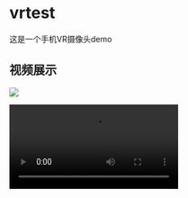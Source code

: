 # vrtest
 这是一个手机VR摄像头demo

## 视频展示
![](https://github.com/guodongxiaren/ImageCache/raw/master/Logo/foryou.gif)

![](https://github.com/jiiiimmmmmmm/vrtest/blob/master/%E5%B1%95%E7%A4%BA%E8%A7%86%E9%A2%91.mp4)
